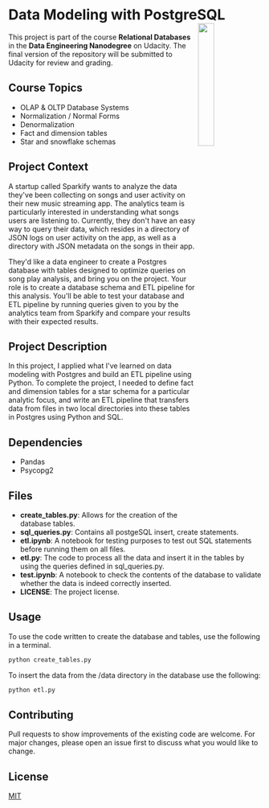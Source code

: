 # Data Modeling with PostgreSQL<img align="right" width="25%" height="25%" src="https://fedingo.com/wp-content/uploads/2021/09/Python-PostgreSQL.jpg">

This project is part of the course **Relational Databases** in the **Data Engineering Nanodegree** on Udacity. The final version of the repository will be submitted to Udacity for review and grading.  

## Course Topics
- OLAP & OLTP Database Systems
- Normalization / Normal Forms
- Denormalization
- Fact and dimension tables
- Star and snowflake schemas 

## Project Context

A startup called Sparkify wants to analyze the data they've been collecting on songs and user activity on their new music streaming app. The analytics team is particularly interested in understanding what songs users are listening to. Currently, they don't have an easy way to query their data, which resides in a directory of JSON logs on user activity on the app, as well as a directory with JSON metadata on the songs in their app.

They'd like a data engineer to create a Postgres database with tables designed to optimize queries on song play analysis, and bring you on the project. Your role is to create a database schema and ETL pipeline for this analysis. You'll be able to test your database and ETL pipeline by running queries given to you by the analytics team from Sparkify and compare your results with their expected results.

## Project Description

In this project, I applied what I've learned on data modeling with Postgres and build an ETL pipeline using Python. To complete the project, I needed to define fact and dimension tables for a star schema for a particular analytic focus, and write an ETL pipeline that transfers data from files in two local directories into these tables in Postgres using Python and SQL.  

## Dependencies
- Pandas
- Psycopg2

## Files
- **create_tables.py**: Allows for the creation of the database tables.
- **sql_queries.py**: Contains all postgeSQL insert, create statements. 
- **etl.ipynb**: A notebook for testing purposes to test out SQL statements before running them on all files.
- **etl.py**: The code to process all the data and insert it in the tables by using the queries defined in sql_queries.py.
- **test.ipynb**: A notebook to check the contents of the database to validate whether the data is indeed correctly inserted.
- **LICENSE**: The project license.

## Usage
To use the code written to create the database and tables, use the following in a terminal.
```bash
python create_tables.py
```

To insert the data from the /data directory in the database use the following:
```bash
python etl.py
```

## Contributing
Pull requests to show improvements of the existing code are welcome. For major changes, please open an issue first to discuss what you would like to change.

## License
[MIT](https://choosealicense.com/licenses/mit/)
